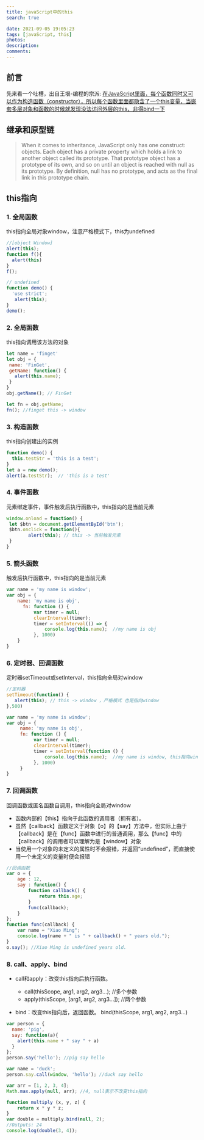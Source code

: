 ```yaml
---
title: javaScript中的this
search: true

date: 2021-09-05 19:05:23
tags: [javaScript, this]
photos:
description:
comments:
---
```


## 前言
先来看一个吐槽，出自王垠-编程的宗派: [在JavaScript里面，每个函数同时又可以作为构造函数（constructor），所以每个函数里面都隐含了一个this变量，当嵌套多层对象和函数的时候就发现没法访问外层的this，非得bind一下](http://www.yinwang.org/blog-cn/2015/04/03/paradigms)


## 继承和原型链
> When it comes to inheritance, JavaScript only has one construct: objects. Each object has a private property which holds a link to another object called its prototype. That prototype object has a prototype of its own, and so on until an object is reached with null as its prototype. By definition, null has no prototype, and acts as the final link in this prototype chain.

## this指向
### 1\. 全局函数
this指向全局对象window，注意严格模式下，this为undefined
```javascript
//[object Window]
alert(this); 			
function f(){
  alert(this)
}
f(); 

// undefined
function demo() {
  'use strict';
   alert(this); 
}
demo();
```

### 2\. 全局函数
this指向调用该方法的对象
```javascript
let name = 'finget'
let obj = {
 name: 'FinGet',
 getName: function() {
   alert(this.name);
 }
}
obj.getName(); // FinGet

let fn = obj.getName;
fn(); //finget this -> window
```

### 3\. 构造函数
this指向创建出的实例
```javascript
function demo() {
  this.testStr = 'this is a test';
}
let a = new demo();
alert(a.testStr);  // 'this is a test'
```

### 4\. 事件函数
元素绑定事件，事件触发后执行函数中，this指向的是当前元素
```javascript
window.onload = function() {
 let $btn = document.getElementById('btn');
 $btn.onclick = function(){
 		alert(this); // this -> 当前触发元素
 }
}
```

### 5\. 箭头函数
触发后执行函数中，this指向的是当前元素
```javascript
var name = 'my name is window';
var obj = {
    name: 'my name is obj',
      fn: function () {
          var timer = null;
          clearInterval(timer);
          timer = setInterval(() => {
              console.log(this.name);  //my name is obj
          }, 1000)
    }
}
```


### 6\. 定时器、回调函数
定时器setTimeout或setInterval，this指向全局对window
```javascript
//定时器
setTimeout(function() {
   alert(this); // this -> window ，严格模式 也是指向window
},500)

var name = 'my name is window';
var obj = {
     name: 'my name is obj',
     fn: function () {
          var timer = null;
          clearInterval(timer);
          timer = setInterval(function () {
              console.log(this.name);  //my name is window, this指向window
          }, 1000)
     }
}
```

### 7\. 回调函数
回调函数或匿名函数自调用，this指向全局对window

- 函数内部的【this】指向于此函数的调用者（拥有者）。
- 虽然【callback】函数定义于对象【o】的【say】方法中，但实际上由于【callback】是在【func】函数中进行的普通调用，那么【func】中的【callback】的调用者可以理解为是【window】对象 
- 当使用一个对象的未定义的属性时不会报错，并返回“undefined”，而直接使用一个未定义的变量时便会报错

```javascript
//回调函数
var o = {
    age : 12,
    say : function() {
        function callback() {
            return this.age;
        }
        func(callback);
    }
};
function func(callback) {
    var name = "Xiao Ming";
    console.log(name + " is " + callback() + " years old.");
}
o.say(); //Xiao Ming is undefined years old.
```

### 8\. call、apply、bind
- call和apply：改变this指向后执行函数。
  - call(thisScope, arg1, arg2, arg3...); //多个参数
  - apply(thisScope, [arg1, arg2, arg3...]); //两个参数

- bind：改变this指向后，返回函数。
bind(thisScope, arg1, arg2, arg3...)

```javascript
var person = {
  name: 'pig',
  say: function(a){
    alert(this.name + " say " + a)
  }
};
person.say('hello'); //pig say hello

var name = 'duck';
person.say.call(window, 'hello'); //duck say hello

var arr = [1, 2, 3, 4];
Math.max.apply(null, arr); //4, null表示不改变this指向

function multiply (x, y, z) {
    return x * y * z;
}
var double = multiply.bind(null, 2);
//Outputs: 24
console.log(double(3, 4));
